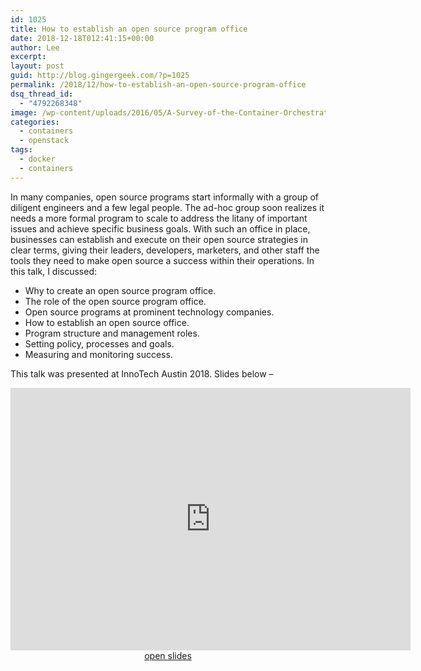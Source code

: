 ```yaml
---
id: 1025
title: How to establish an open source program office
date: 2018-12-18T012:41:15+00:00
author: Lee
excerpt: 
layout: post
guid: http://blog.gingergeek.com/?p=1025
permalink: /2018/12/how-to-establish-an-open-source-program-office
dsq_thread_id:
  - "4792268348"
image: /wp-content/uploads/2016/05/A-Survey-of-the-Container-Orchestrator-Landscape.png
categories:
  - containers
  - openstack
tags:
  - docker
  - containers
---
```

<p>In many companies, open source programs start informally with a group of diligent engineers and a few legal people. The ad-hoc group soon realizes it needs a more formal program to scale to address the litany of important issues and achieve specific business goals. With such an office in place, businesses can establish and execute on their open source strategies in clear terms, giving their leaders, developers, marketers, and other staff the tools they need to make open source a success within their operations. In this talk, I discussed:</p>
<ul type="disc">
<li>Why to create an open source program office.</li>
<li>The role of the open source program office.</li>
<li>Open source programs at prominent technology companies.</li>
<li>How to establish an open source office.</li>
<li>Program structure and management roles.</li>
<li>Setting policy, processes and goals.</li>
<li>Measuring and monitoring success.</li>
</ul>
<p>This talk was presented at InnoTech Austin 2018. Slides below &#8211;</p>
<div align="center"><iframe src="https://calcotestudios.com/talks/decks/slides-innotech-austin-2018-establishing-an-open-source-office.html" width="640" height="420" frameborder="0" scrolling="no" allowfullscreen="allowfullscreen"><span data-mce-type="bookmark" style="display: inline-block; width: 0px; overflow: hidden; line-height: 0;" class="mce_SELRES_start">﻿</span></iframe><a href="https://calcotestudios.com/talks/decks/slides-innotech-austin-2018-establishing-an-open-source-office.html">open slides</a></div>
